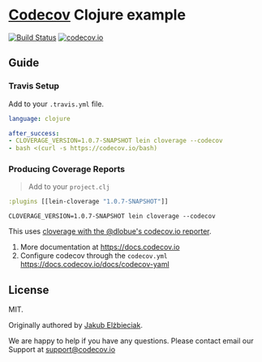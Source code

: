 # [Codecov][1] Clojure example

[![Build Status](https://travis-ci.org/codecov/example-clojure.svg?branch=master)](https://travis-ci.org/codecov/example-clojure)
[![codecov.io](https://codecov.io/github/codecov/example-clojure/coverage.svg?branch=master)](https://codecov.io/github/codecov/example-clojure?branch=master)

## Guide
### Travis Setup
Add to your `.travis.yml` file.
```yml
language: clojure

after_success:
- CLOVERAGE_VERSION=1.0.7-SNAPSHOT lein cloverage --codecov
- bash <(curl -s https://codecov.io/bash)
```
### Producing Coverage Reports
> Add to your `project.clj`

```clojure
:plugins [[lein-cloverage "1.0.7-SNAPSHOT"]]
```

```
CLOVERAGE_VERSION=1.0.7-SNAPSHOT lein cloverage --codecov
```

This uses [cloverage with the @dlobue's codecov.io reporter](https://github.com/lshift/cloverage/pull/78).

1. More documentation at https://docs.codecov.io
2. Configure codecov through the `codecov.yml`  https://docs.codecov.io/docs/codecov-yaml

## License

MIT.

Originally authored by [Jakub Elżbieciak](https://elzbieciak.pl/).

We are happy to help if you have any questions. Please contact email our Support at [support@codecov.io](mailto:support@codecov.io)

[1]: https://codecov.io/
